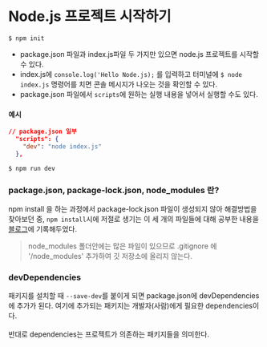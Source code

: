 # Node.js 프로젝트 시작하기

```
$ npm init
```

- package.json 파일과 index.js파일 두 가지만 있으면 node.js 프로젝트를 시작할 수 있다.
- index.js에 `console.log('Hello Node.js);` 를 입력하고 터미널에 `$ node index.js` 명령어를 치면 콘솔 메시지가 나오는 것을 확인할 수 있다.
- package.json 파일에서 `scripts`에 원하는 실행 내용을 넣어서 실행할 수도 있다.

#### 예시

```json
// package.json 일부
  "scripts": {
    "dev": "node index.js"
  },
```

```
$ npm run dev
```

### package.json, package-lock.json, node_modules 란?

npm install 을 하는 과정에서 package-lock.json 파일이 생성되지 않아 해결방법을 찾아보던 중, `npm install`시에 저절로 생기는 이 세 개의 파일들에 대해 공부한 내용을 [블로그](https://velog.io/@mudidu/package-lock.json-%EC%95%88-%EC%83%9D%EA%B9%80)에 기록해두었다.

> node_modules 폴더안에는 많은 파일이 있으므로 .gitignore 에 '/node_modules' 추가하여 깃 저장소에 올리지 않는다.

### devDependencies

패키지를 설치할 때 `--save-dev`를 붙이게 되면 package.json에 devDependencies에 추가가 된다. 여기에 추가되는 패키지는 개발자(사람)에게 필요한 dependencies이다.
</br></br>
반대로 dependencies는 프로젝트가 의존하는 패키지들을 의미한다.

